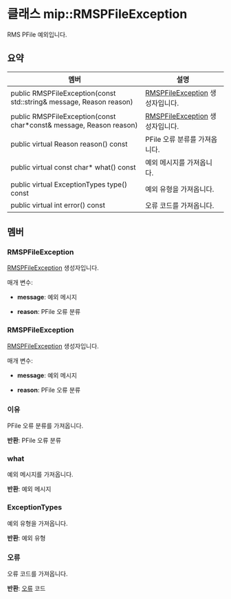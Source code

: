 # <a name="class-miprmspfileexception"></a>클래스 mip::RMSPFileException 
RMS PFile 예외입니다.
  
## <a name="summary"></a>요약
 멤버                        | 설명                                
--------------------------------|---------------------------------------------
 public RMSPFileException(const std::string& message, Reason reason)  |  [RMSPFileException](class_mip_rmspfileexception.md) 생성자입니다.
 public RMSPFileException(const char*const& message, Reason reason)  |  [RMSPFileException](class_mip_rmspfileexception.md) 생성자입니다.
 public virtual Reason reason() const  |  PFile 오류 분류를 가져옵니다.
 public virtual const char* what() const  |  예외 메시지를 가져옵니다.
 public virtual ExceptionTypes type() const  |  예외 유형을 가져옵니다.
 public virtual int error() const  |  오류 코드를 가져옵니다.
  
## <a name="members"></a>멤버
  
### <a name="rmspfileexception"></a>RMSPFileException
[RMSPFileException](class_mip_rmspfileexception.md) 생성자입니다.

매개 변수:  
* **message**: 예외 메시지 


* **reason**: PFile 오류 분류


  
### <a name="rmspfileexception"></a>RMSPFileException
[RMSPFileException](class_mip_rmspfileexception.md) 생성자입니다.

매개 변수:  
* **message**: 예외 메시지 


* **reason**: PFile 오류 분류


  
### <a name="reason"></a>이유
PFile 오류 분류를 가져옵니다.

  
**반환**: PFile 오류 분류
  
### <a name="what"></a>what
예외 메시지를 가져옵니다.

  
**반환**: 예외 메시지
  
### <a name="exceptiontypes"></a>ExceptionTypes
예외 유형을 가져옵니다.

  
**반환**: 예외 유형
  
### <a name="error"></a>오류
오류 코드를 가져옵니다.

  
**반환**: [오류](class_mip_error.md) 코드